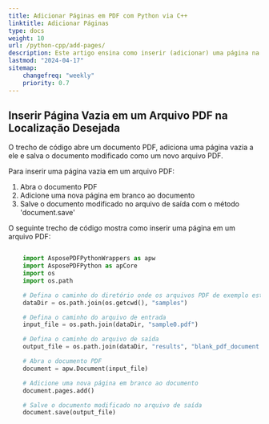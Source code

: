 ```yaml
---
title: Adicionar Páginas em PDF com Python via C++
linktitle: Adicionar Páginas
type: docs
weight: 10
url: /python-cpp/add-pages/
description: Este artigo ensina como inserir (adicionar) uma página na localização desejada em um arquivo PDF em Python usando C++.
lastmod: "2024-04-17"
sitemap:
    changefreq: "weekly"
    priority: 0.7
---
```


## Inserir Página Vazia em um Arquivo PDF na Localização Desejada

O trecho de código abre um documento PDF, adiciona uma página vazia a ele e salva o documento modificado como um novo arquivo PDF.

Para inserir uma página vazia em um arquivo PDF:

1. Abra o documento PDF
1. Adicione uma nova página em branco ao documento
1. Salve o documento modificado no arquivo de saída com o método 'document.save'

O seguinte trecho de código mostra como inserir uma página em um arquivo PDF:

```python

    import AsposePDFPythonWrappers as apw
    import AsposePDFPython as apCore
    import os
    import os.path

    # Defina o caminho do diretório onde os arquivos PDF de exemplo estão localizados
    dataDir = os.path.join(os.getcwd(), "samples")

    # Defina o caminho do arquivo de entrada
    input_file = os.path.join(dataDir, "sample0.pdf")

    # Defina o caminho do arquivo de saída
    output_file = os.path.join(dataDir, "results", "blank_pdf_document.pdf")

    # Abra o documento PDF
    document = apw.Document(input_file)

    # Adicione uma nova página em branco ao documento
    document.pages.add()

    # Salve o documento modificado no arquivo de saída
    document.save(output_file)
```